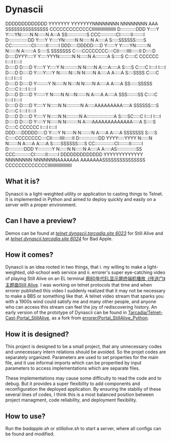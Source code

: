 # Dynascii

DDDDDDDDDDDDD       YYYYYYY       YYYYYYYNNNNNNNN        NNNNNNNN               AAA                 SSSSSSSSSSSSSSS         CCCCCCCCCCCCCIIIIIIIIIIIIIIIIIIII
D::::::::::::DDD    Y:::::Y       Y:::::YN:::::::N       N::::::N              A:::A              SS:::::::::::::::S     CCC::::::::::::CI::::::::II::::::::I
D:::::::::::::::DD  Y:::::Y       Y:::::YN::::::::N      N::::::N             A:::::A            S:::::SSSSSS::::::S   CC:::::::::::::::CI::::::::II::::::::I
DDD:::::DDDDD:::::D Y::::::Y     Y::::::YN:::::::::N     N::::::N            A:::::::A           S:::::S     SSSSSSS  C:::::CCCCCCCC::::CII::::::IIII::::::II
  D:::::D    D:::::DYYY:::::Y   Y:::::YYYN::::::::::N    N::::::N           A:::::::::A          S:::::S             C:::::C       CCCCCC  I::::I    I::::I  
  D:::::D     D:::::D  Y:::::Y Y:::::Y   N:::::::::::N   N::::::N          A:::::A:::::A         S:::::S            C:::::C                I::::I    I::::I  
  D:::::D     D:::::D   Y:::::Y:::::Y    N:::::::N::::N  N::::::N         A:::::A A:::::A         S::::SSSS         C:::::C                I::::I    I::::I  
  D:::::D     D:::::D    Y:::::::::Y     N::::::N N::::N N::::::N        A:::::A   A:::::A         SS::::::SSSSS    C:::::C                I::::I    I::::I  
  D:::::D     D:::::D     Y:::::::Y      N::::::N  N::::N:::::::N       A:::::A     A:::::A          SSS::::::::SS  C:::::C                I::::I    I::::I  
  D:::::D     D:::::D      Y:::::Y       N::::::N   N:::::::::::N      A:::::AAAAAAAAA:::::A            SSSSSS::::S C:::::C                I::::I    I::::I  
  D:::::D     D:::::D      Y:::::Y       N::::::N    N::::::::::N     A:::::::::::::::::::::A                S:::::SC:::::C                I::::I    I::::I  
  D:::::D    D:::::D       Y:::::Y       N::::::N     N:::::::::N    A:::::AAAAAAAAAAAAA:::::A               S:::::S C:::::C       CCCCCC  I::::I    I::::I  
DDD:::::DDDDD:::::D        Y:::::Y       N::::::N      N::::::::N   A:::::A             A:::::A  SSSSSSS     S:::::S  C:::::CCCCCCCC::::CII::::::IIII::::::II
D:::::::::::::::DD      YYYY:::::YYYY    N::::::N       N:::::::N  A:::::A               A:::::A S::::::SSSSSS:::::S   CC:::::::::::::::CI::::::::II::::::::I
D::::::::::::DDD        Y:::::::::::Y    N::::::N        N::::::N A:::::A                 A:::::AS:::::::::::::::SS      CCC::::::::::::CI::::::::II::::::::I
DDDDDDDDDDDDD           YYYYYYYYYYYYY    NNNNNNNN         NNNNNNNAAAAAAA                   AAAAAAASSSSSSSSSSSSSSS           CCCCCCCCCCCCCIIIIIIIIIIIIIIIIIIII

## What it is?

Dynascii is a light-weighted utility or application to casting things to Telnet. It is implemented in Python and aimed to deploy quickly and easily on a server with a proper environment.

## Can I have a preview?

Demos can be found at [_telnet dynascii.tarcadia.site 6023_](telnet://dynascii.tarcadia.site:6023) for Still Alive and at [_telnet dynascii.tarcadia.site 6024_](telnet://dynascii.tarcadia.site:6024) for Bad Apple.

## How it comes?

Dynascii is an idea rooted in two things, that i. my willing to make a light-weighted, old-school web service and ii. errorer's super eye-catching video of playing Still Alive on an EL terminal [用80年代EL显示屏终端机播放《传送门》主题曲Still Alive](https://www.bilibili.com/video/BV1cU4y1A7ud). I was working on telnet protocols that time and when errorer published this video I suddenly realized that it may not be necessary to make a BBS or something like that. A telnet video stream that sparks you with a 1900s wind could satisfy me and many other people, and anyone who can access this stream can feel the joy of rediscovering history. An early version of the prototype of Dynascii can be found in [Tarcadia/Telnet-Cast-Portal_StillAlive](https://github.com/Tarcadia/Telnet-Cast-Portal_StillAlive), as a fork from [errorer/Portal_StillAlive_Python](https://github.com/errorer/Portal_StillAlive_Python).

## How it is designed?

This project is designed to be a small project, that any unnecessary codes and unnecessary intern relations should be avoided. So the projet codes are separately organized. Parameters are used to set properties for the main file, and it use informal imports which can be propertied by input parameters to access implementations which are separate files.

These implementations may cause some difficulty to read the code and to debug. But it provides a super flexibility to add components and reconfiguration the deployed application. By ensuring the stabiliy of these several lines of codes, I think this is a most balanced position between project managment, code reliability, and deployment flexibility.

## How to use?

Run the _badapple.sh_ or _stillalive.sh_ to start a server, where all configs can be found and modified.
